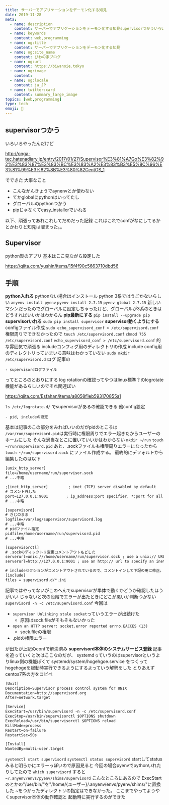 ```yaml
---
title: サーバーでアプリケーションをデーモン化する知見
date: 2019-11-28
meta:
  - name: description
    content: サーバーでアプリケーションをデーモン化する知見supervisorつかういろいろやったんだけど
  - name: keywords
    content: web,programming
  - name: og:title
    content: サーバーでアプリケーションをデーモン化する知見
  - name: og:site_name
    content: びわの家ブログ
  - name: og:url
    content: https://biwanoie.tokyo
  - name: og:image
    content: 
  - name: og:locale
    content: ja_JP
  - name: twitter:card
    content: summary_large_image
topics: [web,programming] 
type: tech
emoji: 💛
---
```


## supervisorつかう

いろいろやったんだけど

http://onga-tec.hatenadiary.jp/entry/2017/01/27/Supervisor%E3%81%A7Go%E3%82%92%E3%83%87%E3%83%BC%E3%83%A2%E3%83%B3%E5%8C%96%E3%81%99%E3%82%8B%E3%80%82CentOS_1


でできた
大事なこと

- こんなかんきょうでaynenvとか使わない
- てかglobalにpythonはいってたし
- グローバルのpythonつかう
- pipじゃなくてeasy_installerでいれる

以下、頑張ってあれこれしてだめだった記録
これはこれでconfがなにしてるかとかわりと知見は溜まった。。

## Supervisor

python製のアプリ
基本はここ見ながら設定した

https://qiita.com/yushin/items/15f4f90c5663710dbd56

## 手順

**python入れる**
pythonない場合はインストール
python 3系ではうごかないらしい
`anyenv install pyenv`
`pyenv install 2.7.15`
`pyenv global 2.7.15`
新しいマシンだったのでグローバルに設定しちゃったけど、グローバルが3系のときはどうすればいいかはわからん
**pip最新にする**
`pip install --upgrade pip`
**supervisorいれる**
`sudo pip install supervisor`
**supervisor動くようにする**
configファイル作成
`sudo echo_supervisord_conf > /etc/supervisord.conf`
権限周りでできなかったので
`touch /etc/supervisord.conf`
`chmod 755 /etc/supervisord.conf`
`echo_supervisord_conf > /etc/supervisord.conf`
的な雰囲気で頑張る
includeコンフィグ用のディレクトリの作成
include config用のディレクトリっていまいち意味はわかっていない
`sudo mkdir /etc/supervisord.d`
ログ
記事の

    - supervisordログファイル

ってところのとおりにする
log rotationの確認ってやつはlinux標準？のlogrotate機能があるらしいのでそれ関連ぽい

https://qiita.com/Esfahan/items/a8058f1eb593170855a1


`ls /etc/logrotate.d/`
でsupervisorがあるの確認できる
他config設定

    - pid, includeの設定

基本は記事のこの部分をみればいいのだがpidのところは
`/var/run/supervisord.pid`は実行時に権限周りでエラー起きたからユーザーのホームにした
そんな適当なとこに置いていいかはわからない
`mkdir ~/run`
`touch ~/run/supervisord.pid`
あと、.sockファイルも権限周りエラーになったから
`touch ~/run/supervisord.sock`
にファイル作成する。
最終的にデフォルトから編集したのは以下


````txt
[unix_http_server]
file=/home/username/run/supervisor.sock
# ...中略

;[inet_http_server]         ; inet (TCP) server disabled by default
# コメント外した
port=127.0.0.1:9001        ; ip_address:port specifier, *:port for all iface　
# ...中略

[supervisord]
# きじのまま
logfile=/var/log/supervisor/supervisord.log
# ...中略
# pidファイル指定
pidfile=/home/username/run/supervisord.pid
# ...中略

[supervisorctl]
# .sockのディレクトリ変更コメントアウトもどした
serverurl=unix:///home/username/run/supervisor.sock ; use a unix:// URL  for a unix socket
serverurl=http://127.0.0.1:9001 ; use an http:// url to specify an inet socket

# includeセクションがコメントアウトされているので、コメントインして下記の用に修正。
[include]
files = supervisord.d/*.ini

````

記事ではやってないがこのへんでsupervisorが単体で動くかどうか確認したほうがいい
じゃないと次の段階でエラーが出たときにどこが悪いか判断つかない
`supervisord -n -c /etc/supervisord.conf`
今回は

- `supervisor Unlinking stale socket`っていうエラーが出続けた
    - 原因はsock.fileがそもそもないかった
- `open an HTTP server: socket.error reported errno.EACCES (13)`
    - sock.fileの権限
- .pidの権限エラー

が出たが上記のconfで解決済み
**supervisord本体のシステムサービス登録**
記事を追っていくと次はここなのだが、
systemdっていうのはsupervisorというよりlinux側の機能ぽくて
systemd/system/hogehgoe.service
をつくってhogehogeを起動時実行できるようにするよっていう解釈をした
とりあえずcentos7系の方をコピペ


````txt
[Unit]
Description=Supervisor process control system for UNIX
Documentation=http://supervisord.org
After=network.target

[Service]
ExecStart=/usr/bin/supervisord -n -c /etc/supervisord.conf
ExecStop=/usr/bin/supervisorctl $OPTIONS shutdown
ExecReload=/usr/bin/supervisorctl $OPTIONS reload
KillMode=process
Restart=on-failure
RestartSec=50s

[Install]
WantedBy=multi-user.target

````

`systemctl start supervisord`
`systemctl status supervisord`
startしてstatusみると明らかにエラーっぽいので原因見ると
今回の場合pyenvでpythonいれたりしてたので
`which supervisord`
すると
`~/.anyenv/envs/pyenv/shims/supervisord`
こんなところにあるので
ExecStartのとかの"/uer/bin/"を"/home/{ユーザー}/.anyenv/envs/pyenv/shims/"に置換した
~をつかったディレクトリの指定はできなかった。
ここまでやってようやくsupervisor本体の動作確認と
起動時に実行するのができた

